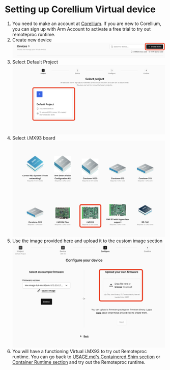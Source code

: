 # Setting up Corellium Virtual device

1. You need to make an account at [Corellium](https://app.avh.corellium.com/login). If you are new to Corellium, you can sign up with Arm Account to activate a free trial to try out remoteproc runtime.
2. Create new device
   ![setup corellium step 1](./images/setup_corellium1.png)
3. Select Default Project
   ![setup corellium step 2](./images/setup_corellium2.png)
4. Select i.MX93 board
   ![setup corellium step 3](./images/setup_corellium3.png)
5. Use the image provided [here](https://github.com/Arm-Debug/remoteproc-runtime/releases/download/assets/image.zip) and upload it to the custom image section
   ![setup corellium step 4](./images/setup_corellium4.png)
6. You will have a functioning Virtual i.MX93 to try out Remoteproc runtime. You can go back to [USAGE.md's Containered Shim section](./USAGE.md#containerd-shim) or [Container Runtime section](./USAGE.md#container-runtime-️-wip) and try out the Remoteproc runtime.

